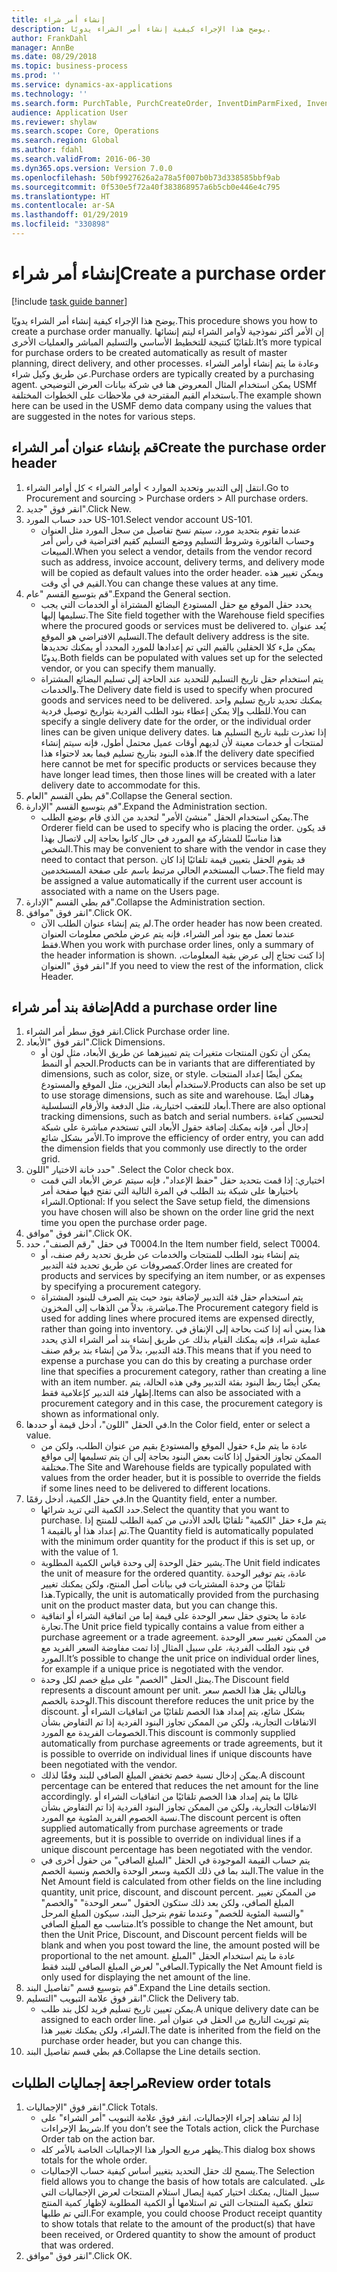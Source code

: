 ```yaml
---
title: إنشاء أمر شراء
description: يوضح هذا الإجراء كيفية إنشاء أمر الشراء يدويًا.
author: FrankDahl
manager: AnnBe
ms.date: 08/29/2018
ms.topic: business-process
ms.prod: ''
ms.service: dynamics-ax-applications
ms.technology: ''
ms.search.form: PurchTable, PurchCreateOrder, InventDimParmFixed, InventItemIdLookupPurchase, InventProductDimensionLookup, PurchTotals
audience: Application User
ms.reviewer: shylaw
ms.search.scope: Core, Operations
ms.search.region: Global
ms.author: fdahl
ms.search.validFrom: 2016-06-30
ms.dyn365.ops.version: Version 7.0.0
ms.openlocfilehash: 50bf9927626a2a78a5f007b0b73d338585bbf9ab
ms.sourcegitcommit: 0f530e5f72a40f383868957a6b5cb0e446e4c795
ms.translationtype: HT
ms.contentlocale: ar-SA
ms.lasthandoff: 01/29/2019
ms.locfileid: "330898"
---
```

# <a name="create-a-purchase-order"></a><span data-ttu-id="16123-103">إنشاء أمر شراء</span><span class="sxs-lookup"><span data-stu-id="16123-103">Create a purchase order</span></span>

[!include [task guide banner](../../includes/task-guide-banner.md)]

<span data-ttu-id="16123-104">يوضح هذا الإجراء كيفية إنشاء أمر الشراء يدويًا.</span><span class="sxs-lookup"><span data-stu-id="16123-104">This procedure shows you how to create a purchase order manually.</span></span> <span data-ttu-id="16123-105">إن الأمر أكثر نموذجية لأوامر الشراء ليتم إنشائها تلقائيًا كنتيجة للتخطيط الأساسي والتسليم المباشر والعمليات الأخرى.</span><span class="sxs-lookup"><span data-stu-id="16123-105">It’s more typical for purchase orders to be created automatically as result of master planning, direct delivery, and other processes.</span></span> <span data-ttu-id="16123-106">وعادة ما يتم إنشاء أوامر الشراء عن طريق وكيل شراء.</span><span class="sxs-lookup"><span data-stu-id="16123-106">Purchase orders are typically created by a purchasing agent.</span></span> <span data-ttu-id="16123-107">يمكن استخدام المثال المعروض هنا في شركة بيانات العرض التوضيحي USMf باستخدام القيم المقترحة في ملاحظات على الخطوات المختلفة.</span><span class="sxs-lookup"><span data-stu-id="16123-107">The example shown here can be used in the USMF demo data company using the values that are suggested in the notes for various steps.</span></span>


## <a name="create-the-purchase-order-header"></a><span data-ttu-id="16123-108">قم بإنشاء عنوان أمر الشراء</span><span class="sxs-lookup"><span data-stu-id="16123-108">Create the purchase order header</span></span>
1. <span data-ttu-id="16123-109">انتقل إلى التدبير وتحديد الموارد > أوامر الشراء > كل أوامر الشراء.</span><span class="sxs-lookup"><span data-stu-id="16123-109">Go to Procurement and sourcing > Purchase orders > All purchase orders.</span></span>
2. <span data-ttu-id="16123-110">انقر فوق "جديد".</span><span class="sxs-lookup"><span data-stu-id="16123-110">Click New.</span></span>
3. <span data-ttu-id="16123-111">حدد حساب المورد US-101.</span><span class="sxs-lookup"><span data-stu-id="16123-111">Select vendor account US-101.</span></span>
    * <span data-ttu-id="16123-112">عندما تقوم بتحديد مورد، سيتم نسخ تفاصيل من سجل المورد مثل العنوان وحساب الفاتورة وشروط التسليم ووضع التسليم كقيم افتراضية في رأس أمر المبيعات‬.</span><span class="sxs-lookup"><span data-stu-id="16123-112">When you select a vendor, details from the vendor record such as address, invoice account, delivery terms, and delivery mode will be copied as default values into the order header.</span></span> <span data-ttu-id="16123-113">ويمكن تغيير هذه القيم في أي وقت.</span><span class="sxs-lookup"><span data-stu-id="16123-113">You can change these values at any time.</span></span>  
4. <span data-ttu-id="16123-114">قم بتوسيع القسم "عام".</span><span class="sxs-lookup"><span data-stu-id="16123-114">Expand the General section.</span></span>
    * <span data-ttu-id="16123-115">يحدد حقل الموقع مع حقل المستودع البضائع المشتراة أو الخدمات التي يجب تسليمها إليها.</span><span class="sxs-lookup"><span data-stu-id="16123-115">The Site field together with the Warehouse field specifies where the procured goods or services must be delivered to.</span></span> <span data-ttu-id="16123-116">يُعد عنوان التسليم الافتراضي هو الموقع.</span><span class="sxs-lookup"><span data-stu-id="16123-116">The default delivery address is the site.</span></span> <span data-ttu-id="16123-117">يمكن ملء كلا الحقلين بالقيم التي تم إعدادها للمورد المحدد أو يمكنك تحديدها يدويًا.</span><span class="sxs-lookup"><span data-stu-id="16123-117">Both fields can be populated with values set up for the selected vendor, or you can specify them manually.</span></span>  
    * <span data-ttu-id="16123-118">يتم استخدام حقل تاريخ التسليم للتحديد عند الحاجة إلى تسليم البضائع المشتراة والخدمات.</span><span class="sxs-lookup"><span data-stu-id="16123-118">The Delivery date field is used to specify when procured goods and services need to be delivered.</span></span> <span data-ttu-id="16123-119">يمكنك تحديد تاريخ تسليم واحد للطلب وإلا يمكن إعطاء بنود الطلب الفردية بتواريخ توصيل فردية.</span><span class="sxs-lookup"><span data-stu-id="16123-119">You can specify a single delivery date for the order, or the individual order lines can be given unique delivery dates.</span></span> <span data-ttu-id="16123-120">إذا تعذرت تلبية تاريخ التسليم هنا لمنتجات أو خدمات معينة لأن لديهم أوقات عميل محتمل أطول، فإنه سيتم إنشاء هذه البنود بتاريخ تسليم فيما بعد لاحتواء هذا.</span><span class="sxs-lookup"><span data-stu-id="16123-120">If the delivery date specified here cannot be met for specific products or services because they have longer lead times, then those lines will be created with a later delivery date to accommodate for this.</span></span>  
5. <span data-ttu-id="16123-121">قم بطي القسم "العام".</span><span class="sxs-lookup"><span data-stu-id="16123-121">Collapse the General section.</span></span>
6. <span data-ttu-id="16123-122">قم بتوسيع القسم "الإدارة".</span><span class="sxs-lookup"><span data-stu-id="16123-122">Expand the Administration section.</span></span>
    * <span data-ttu-id="16123-123">يمكن استخدام الحقل "منشئ الأمر" لتحديد من الذي قام بوضع الطلب.</span><span class="sxs-lookup"><span data-stu-id="16123-123">The Orderer field can be used to specify who is placing the order.</span></span> <span data-ttu-id="16123-124">قد يكون هذا مناسبًا للمشاركة مع المورد في حال كانوا بحاجة إلى لاتصال بهذا الشخص.</span><span class="sxs-lookup"><span data-stu-id="16123-124">This may be convenient to share with the vendor in case they need to contact that person.</span></span> <span data-ttu-id="16123-125">قد يقوم الحقل بتعيين قيمة تلقائيًا إذا كان حساب المستخدم الحالي مرتبط باسم على صفحة المستخدمين.</span><span class="sxs-lookup"><span data-stu-id="16123-125">The field may be assigned a value automatically if the current user account is associated with a name on the Users page.</span></span>  
7. <span data-ttu-id="16123-126">قم بطي القسم "الإدارة".</span><span class="sxs-lookup"><span data-stu-id="16123-126">Collapse the Administration section.</span></span>
8. <span data-ttu-id="16123-127">انقر فوق "موافق".</span><span class="sxs-lookup"><span data-stu-id="16123-127">Click OK.</span></span>
    * <span data-ttu-id="16123-128">لم يتم إنشاء عنوان الطلب الآن.</span><span class="sxs-lookup"><span data-stu-id="16123-128">The order header has now been created.</span></span> <span data-ttu-id="16123-129">عندما تعمل مع بنود أمر الشراء، فإنه يتم عرض ملخص معلومات العنوان فقط.</span><span class="sxs-lookup"><span data-stu-id="16123-129">When you work with purchase order lines, only a summary of the header information is shown.</span></span> <span data-ttu-id="16123-130">إذا كنت تحتاج إلى عرض بقية المعلومات، انقر فوق "العنوان".</span><span class="sxs-lookup"><span data-stu-id="16123-130">If you need to view the rest of the information, click Header.</span></span>  

## <a name="add-a-purchase-order-line"></a><span data-ttu-id="16123-131">إضافة بند أمر شراء</span><span class="sxs-lookup"><span data-stu-id="16123-131">Add a purchase order line</span></span>
1. <span data-ttu-id="16123-132">انقر فوق سطر أمر الشراء.</span><span class="sxs-lookup"><span data-stu-id="16123-132">Click Purchase order line.</span></span>
2. <span data-ttu-id="16123-133">انقر فوق "الأبعاد".</span><span class="sxs-lookup"><span data-stu-id="16123-133">Click Dimensions.</span></span>
    * <span data-ttu-id="16123-134">يمكن أن تكون المنتجات متغيرات يتم تمييزهما عن طريق الأبعاد، مثل لون أو الحجم أو النمط.</span><span class="sxs-lookup"><span data-stu-id="16123-134">Products can be in variants that are differentiated by dimensions, such as color, size, or style.</span></span> <span data-ttu-id="16123-135">يمكن أيضًا إعداد المنتجات لاستخدام أبعاد التخزين، مثل الموقع والمستودع.</span><span class="sxs-lookup"><span data-stu-id="16123-135">Products can also be set up to use storage dimensions, such as site and warehouse.</span></span> <span data-ttu-id="16123-136">وهناك أيضًا أبعاد للتعقب اختيارية، مثل الدفعة والأرقام التسلسلية.</span><span class="sxs-lookup"><span data-stu-id="16123-136">There are also optional tracking dimensions, such as batch and serial numbers.</span></span> <span data-ttu-id="16123-137">لتحسين كفاءة إدخال أمر، فإنه يمكنك إضافة حقول الأبعاد التي تستخدم مباشرة على شبكة الأمر بشكل شائع.</span><span class="sxs-lookup"><span data-stu-id="16123-137">To improve the efficiency of order entry, you can add the dimension fields that you commonly use directly to the order grid.</span></span>  
3. <span data-ttu-id="16123-138">حدد خانة الاختيار "اللون" .</span><span class="sxs-lookup"><span data-stu-id="16123-138">Select the Color check box.</span></span>
    * <span data-ttu-id="16123-139">اختياري: إذا قمت بتحديد حقل "حفظ الإعداد"، فإنه سيتم عرض الأبعاد التي قمت باختيارها على شبكة بند الطلب في المرة التالية التي تفتح فيها صفحة أمر الشراء.</span><span class="sxs-lookup"><span data-stu-id="16123-139">Optional: If you select the Save setup field, the dimensions you have chosen will also be shown on the order line grid the next time you open the purchase order page.</span></span>  
4. <span data-ttu-id="16123-140">انقر فوق "موافق".</span><span class="sxs-lookup"><span data-stu-id="16123-140">Click OK.</span></span>
5. <span data-ttu-id="16123-141">في حقل "رقم الصنف"، حدد T0004.</span><span class="sxs-lookup"><span data-stu-id="16123-141">In the Item number field, select T0004.</span></span>
    * <span data-ttu-id="16123-142">يتم إنشاء بنود الطلب للمنتجات والخدمات عن طريق تحديد رقم صنف، أو كمصروفات عن طريق تحديد فئة التدبير.</span><span class="sxs-lookup"><span data-stu-id="16123-142">Order lines are created for products and services by specifying an item number, or as expenses by specifying a procurement category.</span></span>  
    * <span data-ttu-id="16123-143">يتم استخدام حقل فئة التدبير لإضافة بنود حيث يتم الصرف للبنود المشتراة مباشرة، بدلاً من الذهاب إلى المخزون.</span><span class="sxs-lookup"><span data-stu-id="16123-143">The Procurement category field is used for adding lines where procured items are expensed directly, rather than going into inventory.</span></span> <span data-ttu-id="16123-144">هذا يعني أنه إذا كنت بحاجة إلى الإنفاق في عملية شراء، فإنه يمكنك القيام بذلك عن طريق إنشاء بند أمر الشراء الذي يحدد فئة التدبير، بدلاً من إنشاء بند برقم صنف.</span><span class="sxs-lookup"><span data-stu-id="16123-144">This means that if you need to expense a purchase you can do this by creating a purchase order line that specifies a procurement category, rather than creating a line with an item number.</span></span> <span data-ttu-id="16123-145">يمكن أيضًا ربط البنود بفئة التدبير وفي هذه الحالة، يتم إظهار فئة التدبير كإعلامية فقط.</span><span class="sxs-lookup"><span data-stu-id="16123-145">Items can also be associated with a procurement category and in this case, the procurement category is shown as informational only.</span></span>  
6. <span data-ttu-id="16123-146">في الحقل "اللون"، أدخل قيمة أو حددها.</span><span class="sxs-lookup"><span data-stu-id="16123-146">In the Color field, enter or select a value.</span></span>
    * <span data-ttu-id="16123-147">عادة ما يتم ملء حقول الموقع والمستودع بقيم من عنوان الطلب، ولكن من الممكن تجاوز الحقول إذا كانت بعض البنود بحاجة إلى أن يتم تسليمها إلى مواقع مختلفة.</span><span class="sxs-lookup"><span data-stu-id="16123-147">The Site and Warehouse fields are typically populated with values from the order header, but it is possible to override the fields if some lines need to be delivered to different locations.</span></span>  
7. <span data-ttu-id="16123-148">في حقل الكمية، أدخل رقمًا.</span><span class="sxs-lookup"><span data-stu-id="16123-148">In the Quantity field, enter a number.</span></span>
    * <span data-ttu-id="16123-149">حدد الكمية التي تريد شرائها.</span><span class="sxs-lookup"><span data-stu-id="16123-149">Select the quantity that you want to purchase.</span></span> <span data-ttu-id="16123-150">يتم ملء حقل "الكمية" تلقائيًا بالحد الأدنى من كمية الطلب للمنتج إذا تم إعداد هذا أو بالقيمة 1.</span><span class="sxs-lookup"><span data-stu-id="16123-150">The Quantity field is automatically populated with the minimum order quantity for the product if this is set up, or with the value of 1.</span></span>  
    * <span data-ttu-id="16123-151">يشير حقل الوحدة إلى وحدة قياس الكمية المطلوبة.</span><span class="sxs-lookup"><span data-stu-id="16123-151">The Unit field indicates the unit of measure for the ordered quantity.</span></span> <span data-ttu-id="16123-152">عادة، يتم توفير الوحدة تلقائيًا من وحدة المشتريات في بيانات أصل المنتج، ولكن يمكنك تغيير هذا.</span><span class="sxs-lookup"><span data-stu-id="16123-152">Typically, the unit is automatically provided from the purchasing unit on the product master data, but you can change this.</span></span>  
    * <span data-ttu-id="16123-153">عادة ما يحتوي حقل سعر الوحدة على قيمة إما من اتفاقية الشراء أو اتفاقية تجارة.</span><span class="sxs-lookup"><span data-stu-id="16123-153">The Unit price field typically contains a value from either a purchase agreement or a trade agreement.</span></span> <span data-ttu-id="16123-154">من الممكن تغيير سعر الوحدة في بنود الطلب الفردية، على سبيل المثال إذا تمت مفاوضة السعر الفريد مع المورد.</span><span class="sxs-lookup"><span data-stu-id="16123-154">It’s possible to change the unit price on individual order lines, for example if a unique price is negotiated with the vendor.</span></span>  
    * <span data-ttu-id="16123-155">يمثل الحقل "الخصم" على مبلغ خصم لكل وحدة.</span><span class="sxs-lookup"><span data-stu-id="16123-155">The Discount field represents a discount amount per unit.</span></span> <span data-ttu-id="16123-156">وبالتالي يقل هذا الخصم سعر الوحدة بالخصم.</span><span class="sxs-lookup"><span data-stu-id="16123-156">This discount therefore reduces the unit price by the discount.</span></span> <span data-ttu-id="16123-157">بشكل شائع، يتم إمداد هذا الخصم تلقائيًا من اتفاقيات الشراء أو الاتفاقات التجارية، ولكن من الممكن تجاوز البنود الفردية إذا تم التفاوض بشأن الخصومات الفريدة مع المورد.</span><span class="sxs-lookup"><span data-stu-id="16123-157">This discount is commonly supplied automatically from purchase agreements or trade agreements, but it is possible to override on individual lines if unique discounts have been negotiated with the vendor.</span></span>  
    * <span data-ttu-id="16123-158">يمكن إدخال نسبة خصم تخفض المبلغ الصافي للبند وفقًا لذلك.</span><span class="sxs-lookup"><span data-stu-id="16123-158">A discount percentage can be entered that reduces the net amount for the line accordingly.</span></span> <span data-ttu-id="16123-159">غالبًا ما يتم إمداد هذا الخصم تلقائيًا من اتفاقيات الشراء أو الاتفاقات التجارية، ولكن من الممكن تجاوز البنود الفردية إذا تم التفاوض بشأن نسبة الخصوم الفريد المئوية مع المورد.</span><span class="sxs-lookup"><span data-stu-id="16123-159">The discount percent is often supplied automatically from purchase agreements or trade agreements, but it is possible to override on individual lines if a unique discount percentage has been negotiated with the vendor.</span></span>  
    * <span data-ttu-id="16123-160">يتم حساب القيمة الموجودة في الحقل "المبلغ الصافي" من حقول أخرى في البند بما في ذلك الكمية وسعر الوحدة والخصم ونسبة الخصم.</span><span class="sxs-lookup"><span data-stu-id="16123-160">The value in the Net Amount field is calculated from other fields on the line including quantity, unit price, discount, and discount percent.</span></span> <span data-ttu-id="16123-161">من الممكن تغيير المبلغ الصافي، ولكن بعد ذلك ستكون الحقول "سعر الوحدة" "والخصم" "والنسبة المئوية للخصم" وعندما تقوم بترحيل البند، سيكون المبلغ المرحل متناسب مع المبلغ الصافي.</span><span class="sxs-lookup"><span data-stu-id="16123-161">It’s possible to change the Net amount, but then the Unit Price, Discount, and Discount percent fields will be blank and when you post toward the line, the amount posted will be proportional to the net amount.</span></span> <span data-ttu-id="16123-162">عادة ما يتم استخدام الحقل "المبلغ الصافي" لعرض المبلغ الصافي للبند فقط.</span><span class="sxs-lookup"><span data-stu-id="16123-162">Typically the Net Amount field is only used for displaying the net amount of the line.</span></span>  
8. <span data-ttu-id="16123-163">قم بتوسيع قسم "تفاصيل البند".</span><span class="sxs-lookup"><span data-stu-id="16123-163">Expand the Line details section.</span></span>
9. <span data-ttu-id="16123-164">انقر فوق علامة التبويب "التسليم".</span><span class="sxs-lookup"><span data-stu-id="16123-164">Click the Delivery tab.</span></span>
    * <span data-ttu-id="16123-165">يمكن تعيين تاريخ تسليم فريد لكل بند طلب.</span><span class="sxs-lookup"><span data-stu-id="16123-165">A unique delivery date can be assigned to each order line.</span></span> <span data-ttu-id="16123-166">يتم توريث التاريخ من الحقل في عنوان أمر الشراء، ولكن يمكنك تغيير هذا.</span><span class="sxs-lookup"><span data-stu-id="16123-166">The date is inherited from the field on the purchase order header, but you can change this.</span></span>  
10. <span data-ttu-id="16123-167">قم بطي قسم تفاصيل البند.</span><span class="sxs-lookup"><span data-stu-id="16123-167">Collapse the Line details section.</span></span>

## <a name="review-order-totals"></a><span data-ttu-id="16123-168">مراجعة إجماليات الطلبات</span><span class="sxs-lookup"><span data-stu-id="16123-168">Review order totals</span></span>
1. <span data-ttu-id="16123-169">انقر فوق "الإجماليات".</span><span class="sxs-lookup"><span data-stu-id="16123-169">Click Totals.</span></span>
    * <span data-ttu-id="16123-170">إذا لم تشاهد إجراء الإجماليات، انقر فوق علامة التبويب "أمر الشراء" على شريط الإجراءات.</span><span class="sxs-lookup"><span data-stu-id="16123-170">If you don’t see the Totals action, click the Purchase Order tab on the action bar.</span></span>  
    * <span data-ttu-id="16123-171">يظهر مربع الحوار هذا الإجماليات الخاصة بالأمر كله.</span><span class="sxs-lookup"><span data-stu-id="16123-171">This dialog box shows totals for the whole order.</span></span>  
    * <span data-ttu-id="16123-172">يسمح لك حقل التحديد بتغيير أساس كيفية حساب الإجماليات.</span><span class="sxs-lookup"><span data-stu-id="16123-172">The Selection field allows you to change the basis of how totals are calculated.</span></span> <span data-ttu-id="16123-173">على سبيل المثال، يمكنك اختيار كمية إيصال استلام المنتجات لعرض الإجماليات التي تتعلق بكمية المنتجات التي تم استلامها أو الكمية المطلوبة لإظهار كمية المنتج التي تم طلبها.</span><span class="sxs-lookup"><span data-stu-id="16123-173">For example, you could choose Product receipt quantity to show totals that relate to the amount of the product(s) that have been received, or Ordered quantity to show the amount of product that was ordered.</span></span>  
2. <span data-ttu-id="16123-174">انقر فوق "موافق".</span><span class="sxs-lookup"><span data-stu-id="16123-174">Click OK.</span></span>

